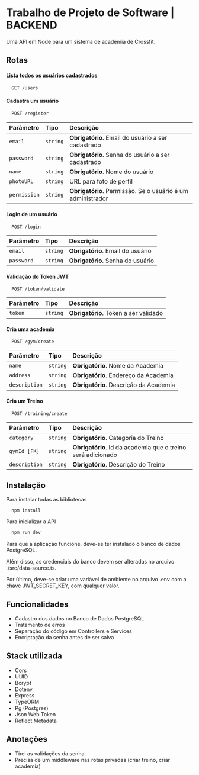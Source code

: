 
# Trabalho de Projeto de Software | BACKEND

Uma API em Node para um sistema de academia de Crossfit.



## Rotas

#### Lista todos os usuários cadastrados
```http
  GET /users
```

#### Cadastra um usuário
```http
  POST /register
```

| Parâmetro   | Tipo       | Descrição                           |
| :---------- | :--------- | :---------------------------------- |
| `email` | `string` | **Obrigatório**. Email do usuário a ser cadastrado |
| `password` | `string` | **Obrigatório**. Senha do usuário a ser cadastrado |
| `name` | `string` | **Obrigatório**. Nome do usuário |
| `photoURL` | `string` | URL para foto de perfil |
| `permission` | `string` | **Obrigatório**. Permissão. Se o usuário é um administrador |

#### Login de um usuário
```http
  POST /login
```

| Parâmetro   | Tipo       | Descrição                           |
| :---------- | :--------- | :---------------------------------- |
| `email` | `string` | **Obrigatório**. Email do usuário |
| `password` | `string` | **Obrigatório**. Senha do usuário |

#### Validação do Token JWT
```http
  POST /token/validate
```

| Parâmetro   | Tipo       | Descrição                           |
| :---------- | :--------- | :---------------------------------- |
| `token` | `string` | **Obrigatório**. Token a ser validado |

#### Cria uma academia
```http
  POST /gym/create
```

| Parâmetro   | Tipo       | Descrição                           |
| :---------- | :--------- | :---------------------------------- |
| `name` | `string` | **Obrigatório**. Nome da Academia |
| `address` | `string` | **Obrigatório**. Endereço da Academia |
| `description` | `string` | **Obrigatório**. Descrição da Academia |

#### Cria um Treino
```http
  POST /training/create
```

| Parâmetro   | Tipo       | Descrição                           |
| :---------- | :--------- | :---------------------------------- |
| `category` | `string` | **Obrigatório**. Categoria do Treino |
| `gymId [FK]` | `string` | **Obrigatório**. Id da academia que o treino será adicionado |
| `description` | `string` | **Obrigatório**. Descrição do Treino |


## Instalação

Para instalar todas as bibliotecas

```bash
  npm install
```
Para inicializar a API
```bash
  npm run dev
```
Para que a aplicação funcione, deve-se ter instalado o banco de dados PostgreSQL.

Além disso, as credenciais do banco devem ser alteradas no arquivo ./src/data-source.ts.

Por último, deve-se criar uma variável de ambiente no arquivo .env com a chave JWT_SECRET_KEY, com qualquer valor.
    
## Funcionalidades

- Cadastro dos dados no Banco de Dados PostgreSQL
- Tratamento de erros
- Separação do código em Controllers e Services
- Encriptação da senha antes de ser salva


## Stack utilizada

* Cors
* UUID
* Bcrypt
* Dotenv
* Express
* TypeORM
* Pg (Postgres)
* Json Web Token
* Reflect Metadata

## Anotações
* Tirei as validações da senha.
* Precisa de um middleware nas rotas privadas (criar treino, criar academia)





